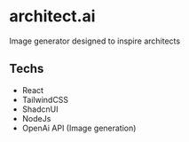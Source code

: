 # architect.ai
Image generator designed to inspire architects

## Techs
- React
- TailwindCSS
- ShadcnUI
- NodeJs
- OpenAi API (Image generation)
